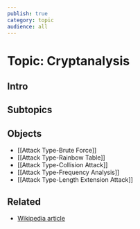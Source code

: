 ```yaml
---
publish: true
category: topic
audience: all
---
```

# Topic: Cryptanalysis
## Intro 

## Subtopics

## Objects
- [[Attack Type-Brute Force]]
- [[Attack Type-Rainbow Table]]
- [[Attack Type-Collision Attack]]
- [[Attack Type-Frequency Analysis]]
- [[Attack Type-Length Extension Attack]]

## Related
- [Wikipedia article](https://en.wikipedia.org/wiki/Cryptanalysis)